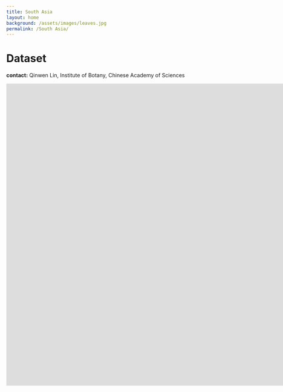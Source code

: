 ```yaml
---
title: South Asia
layout: home
background: /assets/images/leaves.jpg
permalink: /South Asia/
---
```

# Dataset
**contact:** Qinwen Lin, Institute of Botany, Chinese Academy of Sciences

<iframe src="https://www.baidu.com/" width="2000px" height="800px" frameborder="no"  border="0"> </iframe>
